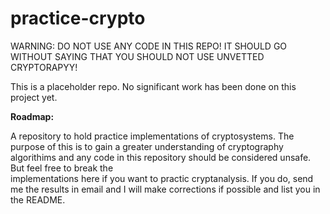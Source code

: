 # practice-crypto

WARNING: DO NOT USE ANY CODE IN THIS REPO! IT SHOULD GO WITHOUT SAYING THAT YOU SHOULD NOT USE UNVETTED CRYPTORAPYY!

This is a placeholder repo. No significant work has been done on this project yet.

<b>Roadmap:</b>
    
A repository to hold practice implementations of cryptosystems. The purpose of this is to gain a greater understanding of 
cryptography algorithims and any code in this repository should be considered unsafe. But feel free to break the  
implementations here if you want to practic cryptanalysis. If you do, send me the results in email and I will make corrections 
if possible and list you in the README.
